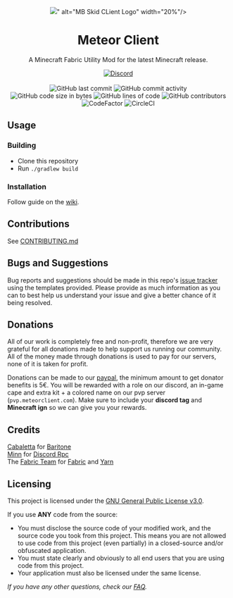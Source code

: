 
<p align="center">
<img src="<blockquote class="imgur-embed-pub" lang="en" data-id="a/qmByDVN" data-context="false" ><a href="//imgur.com/a/qmByDVN"></a></blockquote><script async src="//s.imgur.com/min/embed.js" charset="utf-8"></script>" alt="MB Skid CLient Logo" width="20%"/>
</p>

<h1 align="center">Meteor Client</h1>

<p align="center">A Minecraft Fabric Utility Mod for the latest Minecraft release.</p>

<div align="center">
    <a href="https://discord.gg/bBGQZvd"><img src="https://img.shields.io/discord/689197705683140636?logo=discord" alt="Discord"/></a>
    <br><br>
    <img src="https://img.shields.io/github/last-commit/MeteorDevelopment/meteor-client" alt="GitHub last commit"/>
    <img src="https://img.shields.io/github/commit-activity/w/MeteorDevelopment/meteor-client" alt="GitHub commit activity"/>
    <br>
    <img src="https://img.shields.io/github/languages/code-size/MeteorDevelopment/meteor-client" alt="GitHub code size in bytes"/>
    <img src="https://tokei.rs/b1/github/MeteorDevelopment/meteor-client" alt="GitHub lines of code"/>
    <img src="https://img.shields.io/github/contributors/MeteorDevelopment/meteor-client" alt="GitHub contributors"/>
    <br>
    <img src="https://www.codefactor.io/repository/github/meteordevelopment/meteor-client/badge" alt="CodeFactor"/>
    <img src="https://circleci.com/gh/MeteorDevelopment/meteor-client/tree/master.svg?style=shield" alt="CircleCI"/>
</div>

## Usage

### Building
- Clone this repository
- Run `./gradlew build`

### Installation
Follow guide on the [wiki](https://github.com/MeteorDevelopment/meteor-client/wiki/Installation).

## Contributions
See [CONTRIBUTING.md](https://github.com/MeteorDevelopment/meteor-client/blob/master/CONTRIBUTING.md)

## Bugs and Suggestions
Bug reports and suggestions should be made in this repo's [issue tracker](https://github.com/MeteorDevelopment/meteor-client/issues) using the templates provided. Please provide as much information as you can to best help us understand your issue and give a better chance of it being resolved.

## Donations
All of our work is completely free and non-profit, therefore we are very grateful for all donations made to help support us running our community. All of the money made through donations is used to pay for our servers, none of it is taken for profit.

Donations can be made to our [paypal](https://meteorclient.com/donations), the minimum amount to get donator benefits is 5€.
You will be rewarded with a role on our discord, an in-game cape and extra kit + a colored name on our pvp server (`pvp.meteorclient.com`).
Make sure to include your **discord tag** and **Minecraft ign** so we can give you your rewards.

## Credits
[Cabaletta](https://github.com/cabaletta) for [Baritone](https://github.com/cabaletta/baritone)  
[Minn](https://github.com/MinnDevelopment) for [Discord Rpc](https://github.com/MinnDevelopment/java-discord-rpc)  
The [Fabric Team](https://github.com/FabricMC) for [Fabric](https://github.com/FabricMC/fabric-loader) and [Yarn](https://github.com/FabricMC/yarn)

## Licensing
This project is licensed under the [GNU General Public License v3.0](https://www.gnu.org/licenses/gpl-3.0.en.html). 

If you use **ANY** code from the source:
- You must disclose the source code of your modified work, and the source code you took from this project. This means you are not allowed to use code from this project (even partially) in a closed-source and/or obfuscated application.
- You must state clearly and obviously to all end users that you are using code from this project.
- Your application must also be licensed under the same license.


*If you have any other questions, check our [FAQ](https://github.com/MeteorDevelopment/meteor-client/wiki).*

